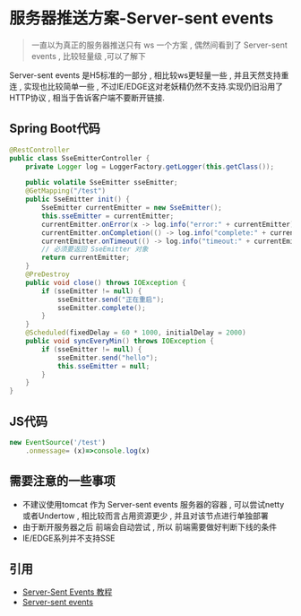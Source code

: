 # 服务器推送方案-Server-sent events

> 一直以为真正的服务器推送只有 ws 一个方案 , 偶然间看到了 Server-sent events , 比较轻量级 ,可以了解下

Server-sent events 是H5标准的一部分 , 相比较ws更轻量一些 , 并且天然支持重连 , 实现也比较简单一些 , 不过IE/EDGE这对老妖精仍然不支持.实现仍旧沿用了HTTP协议 , 相当于告诉客户端不要断开链接. 

## Spring Boot代码

```java
@RestController
public class SseEmitterController {
    private Logger log = LoggerFactory.getLogger(this.getClass());

    public volatile SseEmitter sseEmitter;
    @GetMapping("/test")
    public SseEmitter init() {
        SseEmitter currentEmitter = new SseEmitter();
        this.sseEmitter = currentEmitter;
        currentEmitter.onError(x -> log.info("error:" + currentEmitter));
        currentEmitter.onCompletion(() -> log.info("complete:" + currentEmitter));
        currentEmitter.onTimeout(() -> log.info("timeout:" + currentEmitter));
        // 必须要返回 SseEmitter 对象
        return currentEmitter;
    }
    @PreDestroy
    public void close() throws IOException {
        if (sseEmitter != null) {
            sseEmitter.send("正在重启");
            sseEmitter.complete();
        }
    }
    @Scheduled(fixedDelay = 60 * 1000, initialDelay = 2000)
    public void syncEveryMin() throws IOException {
        if (sseEmitter != null) {
            sseEmitter.send("hello");
            this.sseEmitter = null;
        }
    }
}
```

## JS代码

```javascript
new EventSource('/test')
    .onmessage= (x)=>console.log(x)
```

## 需要注意的一些事项

* 不建议使用tomcat 作为 Server-sent events 服务器的容器 , 可以尝试netty或者Undertow , 相比较而言占用资源更少 , 并且对该节点进行单独部署
* 由于断开服务器之后 前端会自动尝试 , 所以 前端需要做好判断下线的条件
* IE/EDGE系列并不支持SSE

## 引用

* [Server-Sent Events 教程](http://www.ruanyifeng.com/blog/2017/05/server-sent_events.html)
* [Server-sent events](https://developer.mozilla.org/zh-CN/docs/Server-sent_events)